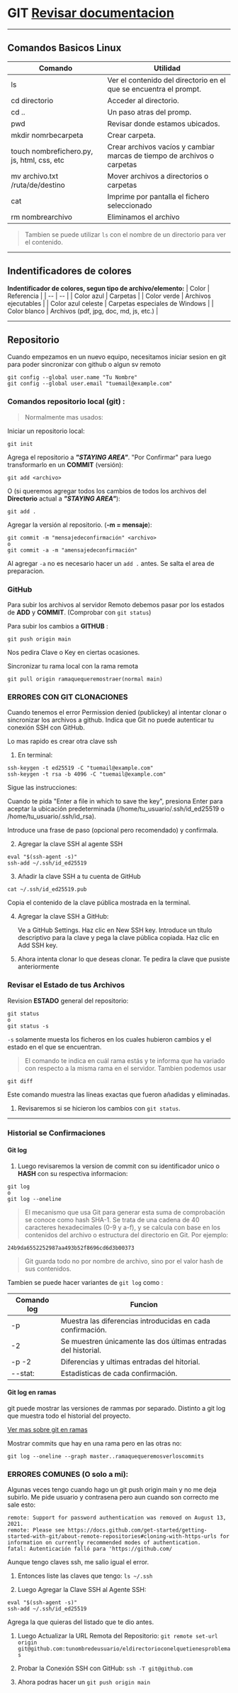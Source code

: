 # GIT [Revisar documentacion](https://git-scm.com/book/es/v2) 
***
## Comandos Basicos Linux
| Comando | Utilidad | 
| -- | -- | 
| ls | Ver el contenido del directorio en el que se encuentra el prompt. | 
| cd directorio | Acceder al directorio. | 
| cd .. | Un paso atras del promp. | 
| pwd | Revisar donde estamos ubicados. | 
| mkdir nomrbecarpeta | Crear carpeta.|
| touch nombrefichero.py, js, html, css, etc  | Crear archivos vacíos y cambiar marcas de tiempo de archivos o carpetas|
| mv archivo.txt /ruta/de/destino | Mover archivos a directorios o carpetas |
| cat | Imprime por pantalla el fichero seleccionado |
| rm nombrearchivo | Eliminamos el archivo|
>Tambien se puede utilizar `ls` con el nombre de un directorio para ver el contenido.

***
## Indentificadores de colores
**Indentificador de colores, segun tipo de archivo/elemento:**
| Color | Referencia | 
| -- | -- | 
| Color azul | Carpetas | 
| Color verde | Archivos ejecutables | 
| Color azul celeste | Carpetas especiales de Windows | 
| Color blanco | Archivos (pdf, jpg, doc, md, js, etc.) | 
***

## Repositorio
Cuando empezamos en un nuevo equipo, necesitamos iniciar sesion en git para poder sincronizar con github o algun sv remoto

~~~
git config --global user.name "Tu Nombre"
git config --global user.email "tuemail@example.com"
~~~

### Comandos repositorio local (git) : 
>Normalmente mas usados:

Iniciar un repositorio local:
~~~
git init 
~~~
Agrega el repositorio a ***"STAYING AREA"***. "Por Confirmar" para luego transformarlo en un **COMMIT** (versión):
~~~
git add <archivo> 
~~~
O (si queremos agregar todos los cambios de todos los archivos del **Directorio** actual a ***"STAYING AREA"***):
~~~
git add . 
~~~
Agregar la versión al repositorio. (**-m = mensaje**):
~~~
git commit -m "mensajedeconfirmación" <archivo>
o 
git commit -a -m "amensajedeconfirmación"
~~~
Al agregar `-a` no es necesario hacer un `add .` antes. Se salta el area de preparacion.

### GitHub
Para subir los archivos al servidor Remoto debemos pasar por los estados de  **ADD** y **COMMIT**. (Comprobar con `git status`)

Para subir los cambios a **GITHUB** :
~~~
git push origin main
~~~
Nos pedira Clave o Key en ciertas ocasiones.

Sincronizar tu rama local con la rama remota
~~~
git pull origin ramaquequeremostraer(normal main)
~~~
### ERRORES CON GIT CLONACIONES
Cuando tenemos el error Permission denied (publickey) al intentar clonar o sincronizar los archivos a github. Indica que Git no puede autenticar tu conexión SSH con GitHub.

Lo mas rapido es crear otra clave ssh

1. En terminal:
~~~
ssh-keygen -t ed25519 -C "tuemail@example.com"
ssh-keygen -t rsa -b 4096 -C "tuemail@example.com"
~~~
Sigue las instrucciones:

Cuando te pida "Enter a file in which to save the key", presiona Enter para aceptar la ubicación predeterminada (/home/tu_usuario/.ssh/id_ed25519 o /home/tu_usuario/.ssh/id_rsa).

Introduce una frase de paso (opcional pero recomendado) y confírmala.

2. Agregar la clave SSH al agente SSH
~~~
eval "$(ssh-agent -s)"
ssh-add ~/.ssh/id_ed25519
~~~

3. Añadir la clave SSH a tu cuenta de GitHub
~~~
cat ~/.ssh/id_ed25519.pub
~~~
Copia el contenido de la clave pública mostrada en la terminal.

4. Agregar la clave SSH a GitHub:

    Ve a GitHub Settings.
    Haz clic en New SSH key.
    Introduce un título descriptivo para la clave y pega la clave pública copiada.
    Haz clic en Add SSH key.
5. Ahora intenta clonar lo que deseas clonar. Te pedira la clave que pusiste anteriormente

### Revisar el Estado de tus Archivos
Revision **ESTADO** general del repositorio:
~~~
git status 
o
git status -s  
~~~
`-s` solamente muesta los ficheros en los cuales hubieron cambios y el estado en el que se encuentran.
>El comando te indica en cuál rama estás y te informa que ha variado con respecto a la misma rama en el servidor.
Tambien podemos usar 
~~~
git diff 
~~~
Este comando muestra las líneas exactas que fueron añadidas y eliminadas.

1. Revisaremos si se hicieron los cambios con `git status`.
***
### Historial se Confirmaciones
#### Git log
1. Luego revisaremos la version de commit con su identificador unico o **HASH** con su respectiva informacion:
~~~
git log 
o
git log --oneline
~~~
>El mecanismo que usa Git para generar esta suma de comprobación se conoce como hash SHA-1. Se trata de una cadena de 40 caracteres hexadecimales (0-9 y a-f), y se calcula con base en los contenidos del archivo o estructura del directorio en Git. Por ejemplo:
~~~
24b9da6552252987aa493b52f8696cd6d3b00373
~~~
>Git guarda todo no por nombre de archivo, sino por el valor hash de sus contenidos.

Tambien se puede hacer variantes de `git log` como :

| Comando log | Funcion | 
| -- | -- | 
| -p | Muestra las diferencias introducidas en cada confirmación. | 
| -2 | Se muestren únicamente las dos últimas entradas del historial. | 
| -p -2 | Diferencias y ultimas entradas del hitorial. | 
| --stat: | Estadísticas de cada confirmación. | 


#### Git log en ramas
git puede mostrar las versiones de rammas por separado. Distinto a git log que muestra todo el historial del proyecto.

[Ver mas sobre git en ramas](https://es.stackoverflow.com/questions/496506/como-mostrar-el-log-de-una-rama-espec%C3%ADfica-de-git-sin-mostrar-la-rama-master) 

Mostrar commits que hay en una rama pero en las otras no:
~~~
git log --oneline --graph master..ramaquequeremosverloscommits
~~~

### ERRORES COMUNES (O solo a mi):
Algunas veces tengo cuando hago un git push origin main y no me deja subirlo. Me pide usuario y contrasena pero aun cuando son correcto me sale esto:
~~~
remote: Support for password authentication was removed on August 13, 2021.
remote: Please see https://docs.github.com/get-started/getting-started-with-git/about-remote-repositories#cloning-with-https-urls for information on currently recommended modes of authentication.
fatal: Autenticación falló para 'https://github.com/
~~~

Aunque tengo claves ssh, me salio igual el error.
1. Entonces liste las claves que tengo:
`ls ~/.ssh   `

1. Luego  Agregar la Clave SSH al Agente SSH:
~~~
eval "$(ssh-agent -s)"
ssh-add ~/.ssh/id_ed25519
~~~
Agrega la que quieras del listado que te dio antes.

1. Luego Actualizar la URL Remota del Repositorio:
`git remote set-url origin git@github.com:tunombredeusuario/eldirectorioconelquetienesproblemas`

1. Probar la Conexión SSH con GitHub:
`ssh -T git@github.com`

1. Ahora podras hacer un `git push origin main`